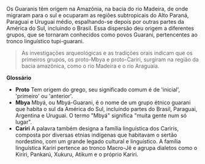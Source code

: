 Os Guaranis têm origem na Amazônia, na bacia do rio Madeira, de onde migraram para o sul e ocuparam as regiões subtropicais do Alto Paraná, Paraguai e Uruguai médio, espalhando-se depois por outras partes da América do Sul, incluindo o Brasil. Essa dispersão deu origem a diferentes grupos, que se tornaram conhecidos como povos Guarani, pertencentes ao tronco linguístico tupi-guarani. 

> As investigações arqueológicas e as tradições orais indicam que os primeiros grupos, os proto-Mbya e proto-Cariri, surgiram na região da bacia amazônica, como o rio Madeira e o rio Araguaia.

**Glossário**
- **Proto** Tem origem do grego, seu significado comum é de 'inicial', 'primeiro' ou 'anterior'.
- **Mbya** Mbyá, ou Mbyá-Guarani, é o nome de um grupo étnico guarani que habita o sul da América do Sul, incluindo partes do Brasil, Paraguai, Argentina e Uruguai. O termo "Mbyá" significa "muita gente num só lugar".
- **Cariri** A palavra também designa a família linguística dos Cariris, composta por diversas etnias indígenas que habitavam o sertão nordestino, com um grande legado cultural e linguístico. A família linguística Karirí pertence ao tronco Macro-Jê e agrupa dialetos como o Kiriri, Pankarú, Xukuru, Atikum e o próprio Kariri.
